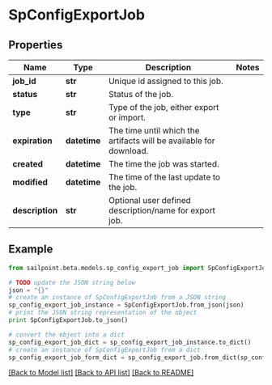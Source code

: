 # SpConfigExportJob


## Properties

Name | Type | Description | Notes
------------ | ------------- | ------------- | -------------
**job_id** | **str** | Unique id assigned to this job. | 
**status** | **str** | Status of the job. | 
**type** | **str** | Type of the job, either export or import. | 
**expiration** | **datetime** | The time until which the artifacts will be available for download. | 
**created** | **datetime** | The time the job was started. | 
**modified** | **datetime** | The time of the last update to the job. | 
**description** | **str** | Optional user defined description/name for export job. | 

## Example

```python
from sailpoint.beta.models.sp_config_export_job import SpConfigExportJob

# TODO update the JSON string below
json = "{}"
# create an instance of SpConfigExportJob from a JSON string
sp_config_export_job_instance = SpConfigExportJob.from_json(json)
# print the JSON string representation of the object
print SpConfigExportJob.to_json()

# convert the object into a dict
sp_config_export_job_dict = sp_config_export_job_instance.to_dict()
# create an instance of SpConfigExportJob from a dict
sp_config_export_job_form_dict = sp_config_export_job.from_dict(sp_config_export_job_dict)
```
[[Back to Model list]](../README.md#documentation-for-models) [[Back to API list]](../README.md#documentation-for-api-endpoints) [[Back to README]](../README.md)


